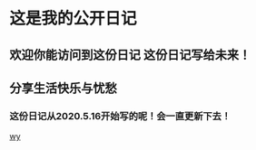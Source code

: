 # 这是我的公开日记
## 欢迎你能访问到这份日记 这份日记写给未来！
  
## 分享生活快乐与忧愁  
   
   
   
 ### 这份日记从2020.5.16开始写的呢！会一直更新下去！
 [wy](https://github.com/bilibilifmk/My_diary/blob/master/2020/5%E6%9C%88.md#2020516)
